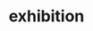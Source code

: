 ---
title: 'exhibition'
class: 'exhibition'
layout: 'layouts/exhibition.html'
permalink: '/exhibition/index.html'
---